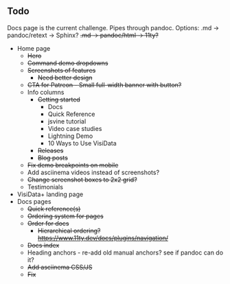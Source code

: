 ## Todo

Docs page is the current challenge. Pipes through pandoc. 
Options:
.md -> pandoc/retext -> Sphinx?
~~.md -> pandoc/html -> 11ty?~~

* Home page
	- ~~Hero~~
	- ~~Command demo dropdowns~~
	- ~~Screenshots of features~~
		+ ~~Need better design~~
	- ~~CTA for Patreon - Small full-width banner with button?~~
	- Info columns
		+ ~~Getting started~~
			* Docs
			* Quick Reference
			* jsvine tutorial
			* Video case studies
			* Lightning Demo
			* 10 Ways to Use VisiData
		+ ~~Releases~~
		+ ~~Blog posts~~
	- ~~Fix demo breakpoints on mobile~~
	- Add asciinema videos instead of screenshots?
	- ~~Change screenshot boxes to 2x2 grid?~~
	- Testimonials
* VisiData+ landing page
* Docs pages
	- ~~Quick reference(s)~~
	- ~~Ordering system for pages~~
	- ~~Order for docs~~
		- ~~Hierarchical ordering? https://www.11ty.dev/docs/plugins/navigation/~~
	- ~~Docs index~~
	- Heading anchors - re-add old manual anchors? see if pandoc can do it?
	- ~~Add asciinema CSS/JS~~
	- ~~Fix <title>~~
	- API build on 11ty build
* ~~Blog posts page~~
* ~~Releases post page~~
* ~~Credits page~~
* ~~Blog posts~~
* ~~Install page~~
* ~~Formats page~~
* ~~Privacy policy page~~
* General layout and design
	- Nav
		+ Search, potentially powered by Algolia
		+ ~~Hover effects for nav items~~
		+ ~~No-JS mobile menu~~
	- Footer
		+ ~~Sponsor logos above footer~~
			- ~~JSON file to make adding/removing sponsors easier~~
		+ Footer navigation links
		+ ~~Social icon(s) - Twitter, GitHub~~
	- Styling
		- ~~Change button hover effect~~
		- ~~Change primary color?~~
		- ~~Add dark mode~~
		- ~~Make white logo for dark mode~~